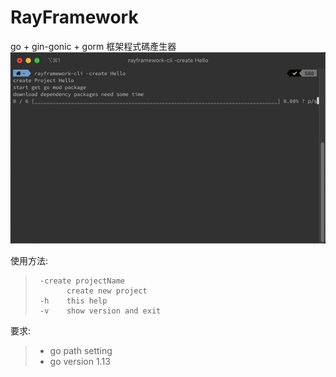 RayFramework
===============

go + gin-gonic + gorm 框架程式碼產生器
![demo](https://raw.githubusercontent.com/karta0898098/rayframework-cli/master/example/demo.gif)


使用方法:
>```
>  -create projectName
>        create new project
>  -h    this help
>  -v    show version and exit
>```

要求:
>- go path setting 
>- go version 1.13
